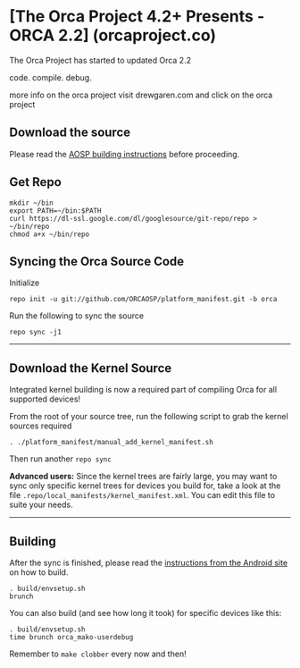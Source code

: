 [The Orca Project 4.2+ Presents - ORCA 2.2] (orcaproject.co)
============================================================

The Orca Project has started to updated Orca 2.2

code. compile. debug.

more info on the orca project visit drewgaren.com and click on the orca project


Download the source
--------------

Please read the [AOSP building instructions](http://source.android.com/source/index.html) before proceeding.

Get Repo
--------

    mkdir ~/bin
    export PATH=~/bin:$PATH
    curl https://dl-ssl.google.com/dl/googlesource/git-repo/repo > ~/bin/repo
    chmod a+x ~/bin/repo

Syncing the Orca Source Code
---------------------------------------

Initialize

    repo init -u git://github.com/ORCAOSP/platform_manifest.git -b orca

Run the following to sync the source

    repo sync -j1

***

Download the Kernel Source
--------------------------

Integrated kernel building is now a required part of compiling Orca for all supported devices!

From the root of your source tree, run the following script to grab the kernel sources required

    . ./platform_manifest/manual_add_kernel_manifest.sh

Then run another `repo sync`


**Advanced users:**
Since the kernel trees are fairly large, you may want to sync only specific kernel trees for devices you build for, take a look at the file `.repo/local_manifests/kernel_manifest.xml`. You can edit this file to suite your needs.


***

Building
--------

After the sync is finished, please read the [instructions from the Android site](http://source.android.com/source/building.html) on how to build.

    . build/envsetup.sh
    brunch


You can also build (and see how long it took) for specific devices like this:

    . build/envsetup.sh
    time brunch orca_mako-userdebug

Remember to `make clobber` every now and then!
